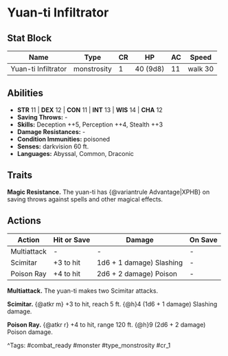 # Yuan-ti Infiltrator

## Stat Block

| Name | Type | CR | HP | AC | Speed |
|------|------|----|----|----|-------|
| Yuan-ti Infiltrator | monstrosity | 1 | 40 (9d8) | 11 | walk 30 |

## Abilities

- **STR** 11 | **DEX** 12 | **CON** 11 | **INT** 13 | **WIS** 14 | **CHA** 12
- **Saving Throws:** -  
- **Skills:** Deception ++5, Perception ++4, Stealth ++3  
- **Damage Resistances:** -  
- **Condition Immunities:** poisoned  
- **Senses:** darkvision 60 ft.  
- **Languages:** Abyssal, Common, Draconic

## Traits

**Magic Resistance.** The yuan-ti has {@variantrule Advantage|XPHB} on saving throws against spells and other magical effects.


## Actions

| Action | Hit or Save | Damage | On Save |
|--------|--------------|--------|----------|
| Multiattack | - | - | - |
| Scimitar | +3 to hit | 1d6 + 1 damage) Slashing | - |
| Poison Ray | +4 to hit | 2d6 + 2 damage) Poison | - |

**Multiattack.** The yuan-ti makes two Scimitar attacks.

**Scimitar.** {@atkr m} +3 to hit, reach 5 ft. {@h}4 (1d6 + 1 damage) Slashing damage.

**Poison Ray.** {@atkr r} +4 to hit, range 120 ft. {@h}9 (2d6 + 2 damage) Poison damage.


^Tags: #combat_ready #monster #type_monstrosity #cr_1